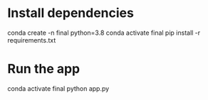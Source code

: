 # Install dependencies
conda create -n final python=3.8
conda activate final
pip install -r requirements.txt

# Run the app
conda activate final
python app.py
